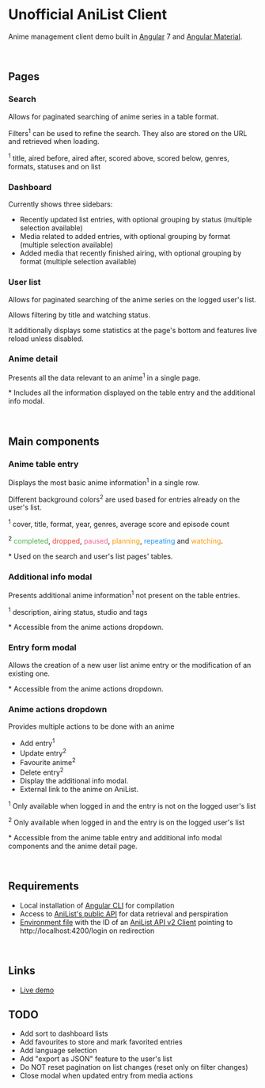 # Unofficial AniList Client

Anime management client demo built in [Angular](https://angular.io/) 7 and [Angular Material](https://material.angular.io/).

<br/>

## Pages

### Search

Allows for paginated searching of anime series in a table format.

Filters<sup>1</sup> can be used to refine the search. They also are stored on the URL and retrieved when loading.

<sup>1</sup> title, aired before, aired after, scored above, scored below, genres, formats, statuses and on list

### Dashboard

Currently shows three sidebars:

- Recently updated list entries, with optional grouping by status (multiple selection available)
- Media related to added entries, with optional grouping by format (multiple selection available)
- Added media that recently finished airing, with optional grouping by format (multiple selection available)

### User list

Allows for paginated searching of the anime series on the logged user's list.

Allows filtering by title and watching status.

It additionally displays some statistics at the page's bottom and features live reload unless disabled.

### Anime detail

Presents all the data relevant to an anime<sup>1</sup> in a single page.

\* Includes all the information displayed on the table entry and the additional info modal.

<br/>

## Main components

### Anime table entry

Displays the most basic anime information<sup>1</sup> in a single row.

Different background colors<sup>2</sup> are used based for entries already on the user's list.

<sup>1</sup> cover, title, format, year, genres, average score and episode count

<sup>2</sup>
<span style="color: #4caf50">completed</span>,
<span style="color: #f44336">dropped</span>,
<span style="color: #f06292">paused</span>,
<span style="color: #ff9800">planning</span>,
<span style="color: #2196f3">repeating</span> and
<span style="color: #ff9800">watching</span>.

\* Used on the search and user's list pages' tables.

### Additional info modal

Presents additional anime information<sup>1</sup> not present on the table entries.

<sup>1</sup> description, airing status, studio and tags

\* Accessible from the anime actions dropdown.

### Entry form modal

Allows the creation of a new user list anime entry or the modification of an existing one.

\* Accessible from the anime actions dropdown.

### Anime actions dropdown

Provides multiple actions to be done with an anime

- Add entry<sup>1</sup>
- Update entry<sup>2</sup>
- Favourite anime<sup>2</sup>
- Delete entry<sup>2</sup>
- Display the additional info modal.
- External link to the anime on AniList.

<sup>1</sup> Only available when logged in and the entry is not on the logged user's list

<sup>2</sup> Only available when logged in and the entry is on the logged user's list

\* Accessible from the anime table entry and additional info modal components and the anime detail page.

<br/>

## Requirements

- Local installation of [Angular CLI](https://cli.angular.io) for compilation
- Access to [AniList's public API](https://anilist.gitbooks.io/anilist-apiv2-docs/) for data retrieval and perspiration
- [Environment file](http://tattoocoder.com/angular-cli-using-the-environment-option/) with the ID of an [AniList API v2 Client](https://anilist.co/settings/developer) pointing to http://localhost:4200/login on redirection

<br/>

## Links

- [Live demo](https://jesuscc1993.github.io/unofficial-ngx-anilist-client/anime-search)

## TODO

- Add sort to dashboard lists
- Add favourites to store and mark favorited entries
- Add language selection
- Add "export as JSON" feature to the user's list
- Do NOT reset pagination on list changes (reset only on filter changes)
- Close modal when updated entry from media actions
